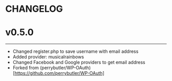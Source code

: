 CHANGELOG
=========

# v0.5.0
--------

* Changed register.php to save username with email address
* Added provider: musicalrainbows
* Changed Facebook and Google providers to get email address
* Forked from (perrybutler/WP-OAuth)[https://github.com/perrybutler/WP-OAuth]